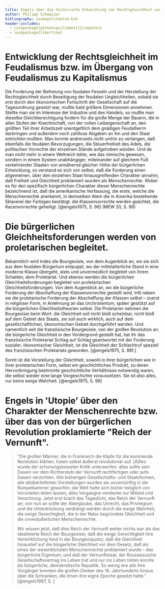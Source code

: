 ```yaml
---
title: Engels über die historische Entwicklung von Rechtsgleichheit und Gleichheitsforderungen 
author: Philipp Schweizer
bibliography: cosmopolitanism.bib
header-includes:
  - \usepackage[german=guillemets]{csquotes}
  - \usepackage{libertine}
---
```


# Entwicklung der Rechtsgleichheit im Feudalismus bzw. im Übergang von Feudalismus zu Kapitalismus

Die Forderung der Befreiung von feudalen Fesseln und der Herstellung der Rechtsgleichheit durch Beseitigung der feudalen Ungleichheiten, sobald sie erst durch den ökonomischen Fortschritt der Gesellschaft auf die Tagesordnung gesetzt war, mußte bald größere Dimensionen annehmen. Stellte man sie im Interesse der Industrie und des Handels, so mußte man dieselbe Gleichberechtigung fordern für die große Menge der Bauern, die in allen Stufen der Knechtschaft, von der vollen Leibeigenschaft an, den größten Teil ihrer Arbeitszeit unentgeltlich dem gnädigen Feudalherrn darbringen und außerdem noch zahllose Abgaben an ihn und den Staat entrichten mußten. Man konnte andrerseits nicht umhin zu verlangen, daß ebenfalls die feudalen Bevorzugungen, die Steuerfreiheit des Adels, die politischen Vorrechte der einzelnen Stände aufgehoben würden. Und da man nicht mehr in einem Weltreich lebte, wie das römische gewesen, sondern in einem System unabhängiger, miteinander auf gleichem Fuß verkehrender Staaten von annähernd gleicher Höhe der bürgerlichen Entwicklung, so verstand es sich von selbst, daß die Forderung einen allgemeinen, über den einzelnen Staat hinausgreifenden Charakter annahm, daß Freiheit und Gleichheit proklamiert wurden als *Menschenrechte*. Wobei es für den spezifisch bürgerlichen Charakter dieser Menschenrechte bezeichnend ist, daß die amerikanische Verfassung, die erste, welche die Menschenrechte anerkennt, in demselben Atem die in Amerika bestehende Sklaverei der Farbigen bestätigt: die Klassenvorrechte werden geächtet, die Racenvorrechte geheiligt. [@engels1975, S. 98]  (MEW 20, S. 98)





# Die bürgerlichen Gleichheitsforderungen werden von proletarischen begleitet.

Bekanntlich wird indes die Bourgeoisie, von dem Augenblick an, wo sie sich aus dem feudalen Bürgertum entpuppt, wo der mittelalterliche Stand in eine moderne Klasse übergeht, stets und unvermeidlich begleitet von ihrem Schatten, dem Proletariat. Und ebenso werden die bürgerlichen Gleichheitsforderungen begleitet von proletarischen Gleichheitsforderungen. Von dem Augenblick an, wo die bürgerliche Forderung der Abschaffung der Klassen*vorrechte* gestellt wird, tritt neben sie die proletarische Forderung der Abschaffung der *Klassen selbst* – zuerst in religiöser Form, in Anlehnung an das Urchristentum, später gestützt auf die bürgerlichen Gleichheitstheorien selbst. Die Proletarier nehmen die Bourgeoisie beim Wort: die Gleichheit soll nicht bloß scheinbar, nicht bloß auf dem Gebiet des Staats, sie soll auch wirklich, auch auf dem gesellschaftlichen, ökonomischen Gebiet durchgeführt werden. Und namentlich seit die französische Bourgeoisie, von der großen Revolution an, die bürgerliche Gleichheit in den Vordergrund gestellt hat, hat ihr das französische Proletariat Schlag auf Schlag geantwortet mit der Forderung sozialer, ökonomischer Gleichheit, ist die Gleichheit der Schlachtruf speziell des französischen Proletariats geworden. [@engels1975, S. 98f.]


Somit ist die Vorstellung der Gleichheit, sowohl in ihrer bürgerlichen wie in ihrer proletarischen Form, selbst ein geschichtliches Produkt, zu deren Hervorbringung bestimmte geschichtliche Verhältnisse notwendig waren, die selbst wieder eine lange Vorgeschichte voraussetzen. Sie ist also alles, nur keine ewige Wahrheit. [@engels1975, S. 99]



# Engels in 'Utopie' über den Charakter der Menschenrechte bzw. über das von der bürgerlichen Revolution proklamierte "Reich der Vernunft".

> "Die großen Männer, die in Frankreich die Köpfe für die kommende Revolution klärten, traten selbst äußerst revolutionär auf. [A]lles wurde der schonungslosesten Kritik unterworfen; alles sollte sein Dasein vor dem Richterstuhl der Vernunft rechtfertigen oder aufs Dasein verzichten. Alle bisherigen Gesellschafts- und Staatsformen, alle altüberlieferten Vorstellungen wurden als unvernünftig in die Rumpelkammer geworfen; die Welt hatte sich bisher lediglich von Vorurteilen leiten lassen; alles Vergangne verdiente nur Mitleid und Verachtung. Jetzt erst brach das Tageslicht, das Reich der Vernunft an; von nun an sollte der Aberglaube, das Unrecht, das Privilegium und die Unterdrückung verdrängt werden durch die ewige Wahrheit, die ewige Gerechtigkeit, die in der Natur begründete Gleichheit und die unveräußerlichen Menschenrechte.
> 
> Wir wissen jetzt, daß dies Reich der Vernunft weiter nichts war als das idealisierte Reich der Bourgeoisie; daß die ewige Gerechtigkeit ihre Verwirklichung fand in der Bourgeoisjustiz; daß die Gleichheit hinauslief auf die bürgerliche Gleichheit vor dem Gesetz; daß als eines der wesentlichsten Menschenrechte proklamiert wurde – das bürgerliche Eigentum; und daß der Vernunftstaat, der Rousseausche Gesellschaftsvertrag ins Leben trat und nur ins Leben treten konnte als bürgerliche, demokratische Republik. So wenig wie alle ihre Vorgänger konnten die großen Denker des 18. Jahrhunderts hinaus über die Schranken, die ihnen ihre eigne Epoche gesetzt hatte." [@engels1987, S. ]
